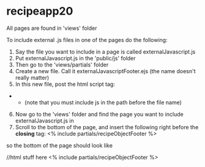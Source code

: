 # recipeapp20

All pages are found in 'views' folder

To include external .js files in one of the pages do the following:
1. Say the file you want to include in a page is called externalJavascript.js
2. Put externalJavascript.js in the 'public/js' folder
3. Then go to the 'views/partials' folder
4. Create a new file. Call it externalJavascriptFooter.ejs (the name doesn't really matter)
5. In this new file, post the html script tag: 
  - <script language="text/javascript" src="js/externalJavascript.js"></script> 
    - (note that you must include js in the path before the file name)
6. Now go to the 'views' folder and find the page you want to include externalJavascript.js in
7. Scroll to the bottom of the page, and insert the following right before the **closing** </body> tag:
  <% include partials/recipeObjectFooter %>
  
  so the bottom of the page should look like
  
  //html stuff here
  <% include partials/recipeObjectFooter %>
  </body>
  </html>
  

